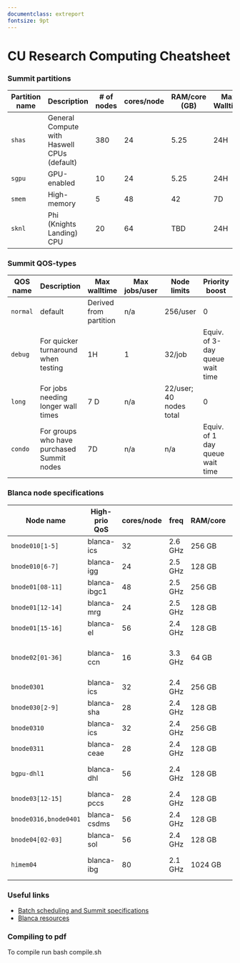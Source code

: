 ```yaml
---
documentclass: extreport
fontsize: 9pt
---
```


# CU Research Computing Cheatsheet

### Summit partitions

| Partition name | Description                                 | # of nodes | cores/node | RAM/core (GB) | Max Walltime | Billing weight |
| -------------- | ------------------------------------------- | ---------- | ---------- | ------------- | ------------ | -------------- |
| `shas`         | General Compute with Haswell CPUs (default) | 380        | 24         | 5.25          | 24H          | 1              |
| `sgpu`         | GPU-enabled                                 | 10         | 24         | 5.25          | 24H          | 2.5            |
| `smem`         | High-memory                                 | 5          | 48         | 42            | 7D           | 6              |
| `sknl`         | Phi (Knights Landing) CPU                   | 20         | 64         | TBD           | 24H          | 0.1            |

### Summit QOS-types

QOS name | Description                            | Max walltime       | Max jobs/user | Node limits         | Priority boost
-------------|--------------------------------------------|------------------------|-------------------|-------------------------|--------------------------------
`normal`       | default                                    | Derived from partition | n/a               | 256/user                | 0
`debug`        | For quicker turnaround when testing        | 1H                     | 1                 | 32/job                  | Equiv. of 3-day queue wait time
`long`         | For jobs needing longer wall times         | 7 D                    | n/a               | 22/user; 40 nodes total | 0
`condo`        | For groups who have purchased Summit nodes | 7D                     | n/a               | n/a                     | Equiv. of 1 day queue wait time

### Blanca node specifications

| Node name             | High-prio QoS | cores/node | freq    | RAM/core | local disk | Features                                  |
| --------------------- | ------------- | ---------- | ------- | -------- | ---------- | ----------------------------------------- |
| `bnode010[1-5]`       | blanca-ics    | 32         | 2.6 GHz | 256 GB   | 1 TB       | sandybridge, avx, rhel6                   |
| `bnode010[6-7]      ` | blanca-igg    | 24         | 2.5 GHz | 128 GB   | 1 TB       | haswell, avx2, rhel6                      |
| `bnode01[08-11]     ` | blanca-ibgc1  | 48         | 2.5 GHz | 256 GB   | 1 TB       | haswell, avx2, rhel6                      |
| `bnode01[12-14]     ` | blanca-mrg    | 24         | 2.5 GHz | 128 GB   | 1 TB       | haswell, avx2, rhel6                      |
| `bnode01[15-16]     ` | blanca-el     | 56         | 2.4 GHz | 128 GB   | 1 TB       | broadwell, avx2, rhel7                    |
| `bnode02[01-36]     ` | blanca-ccn    | 16         | 3.3 GHz | 64 GB    | 1 TB       | ivybridge, Quadro, k2000, avx, fdr, rhel7 |
| `bnode0301          ` | blanca-ics    | 32         | 2.4 GHz | 256 GB   | 1 TB       | broadwell, avx2, rhel6                    |
| `bnode030[2-9]      ` | blanca-sha    | 28         | 2.4 GHz | 128 GB   | 1 TB       | broadwell, avx2, rhel7                    |
| `bnode0310          ` | blanca-ics    | 32         | 2.4 GHz | 256 GB   | 1 TB       | broadwell, avx2, rhel6                    |
| `bnode0311          ` | blanca-ceae   | 28         | 2.4 GHz | 128 GB   | 1 TB       | broadwell, avx2, rhel7                    |
| `bgpu-dhl1          ` | blanca-dhl    | 56         | 2.4 GHz | 128 GB   | 1 TB       | broadwell, avx2, rhel7, Tesla, P100       |
| `bnode03[12-15]     ` | blanca-pccs   | 28         | 2.4 GHz | 128 GB   | 1 TB       | broadwell, avx2, rhel7                    |
| `bnode0316,bnode0401` | blanca-csdms  | 56         | 2.4 GHz | 128 GB   | 1 TB       | broadwell, avx2, rhel7                    |
| `bnode04[02-03]     ` | blanca-sol    | 56         | 2.4 GHz | 128 GB   | 1 TB       | broadwell, avx2, rhel7                    |
| `himem04            ` | blanca-ibg    | 80         | 2.1 GHz | 1024 GB  | 10 TB      | westmere-ex, localraid, rhel6             |


### Useful links

 - [Batch scheduling and Summit specifications](https://www.rc.colorado.edu/support/user-guide/batch-queueing.html)
 - [Blanca resources](https://www.rc.colorado.edu/support/user-guide/compute-resources.html#blanca)

### Compiling to pdf 
To compile run bash compile.sh
